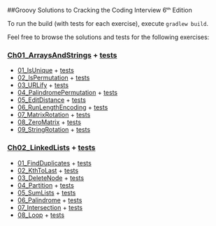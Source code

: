 ##Groovy Solutions to Cracking the Coding Interview 6ᵗʰ Edition

To run the build (with tests for each exercise), execute `gradlew build`.

Feel free to browse the solutions and tests for the following exercises:
### [Ch01_ArraysAndStrings](src/main/groovy/Ch01_ArraysAndStrings) + [tests](src/test/groovy/Ch01_ArraysAndStrings)
* [01_IsUnique](src/main/groovy/Ch01_ArraysAndStrings/_01_01_IsUnique.groovy) + [tests](src/test/groovy/Ch01_ArraysAndStrings/_01_01_IsUniqueTest.groovy)
* [02_IsPermutation](src/main/groovy/Ch01_ArraysAndStrings/_01_02_IsPermutation.groovy) + [tests](src/test/groovy/Ch01_ArraysAndStrings/_01_02_IsPermutationTest.groovy)
* [03_URLify](src/main/groovy/Ch01_ArraysAndStrings/_01_03_URLify.groovy) + [tests](src/test/groovy/Ch01_ArraysAndStrings/_01_03_URLifyTest.groovy)
* [04_PalindromePermutation](src/main/groovy/Ch01_ArraysAndStrings/_01_04_PalindromePermutation.groovy) + [tests](src/test/groovy/Ch01_ArraysAndStrings/_01_04_PalindromePermutationTest.groovy)
* [05_EditDistance](src/main/groovy/Ch01_ArraysAndStrings/_01_05_EditDistance.groovy) + [tests](src/test/groovy/Ch01_ArraysAndStrings/_01_05_EditDistanceTest.groovy)
* [06_RunLengthEncoding](src/main/groovy/Ch01_ArraysAndStrings/_01_06_RunLengthEncoding.groovy) + [tests](src/test/groovy/Ch01_ArraysAndStrings/_01_06_RunLengthEncodingTest.groovy)
* [07_MatrixRotation](src/main/groovy/Ch01_ArraysAndStrings/_01_07_MatrixRotation.groovy) + [tests](src/test/groovy/Ch01_ArraysAndStrings/_01_07_MatrixRotationTest.groovy)
* [08_ZeroMatrix](src/main/groovy/Ch01_ArraysAndStrings/_01_08_ZeroMatrix.groovy) + [tests](src/test/groovy/Ch01_ArraysAndStrings/_01_08_ZeroMatrixTest.groovy)
* [09_StringRotation](src/main/groovy/Ch01_ArraysAndStrings/_01_09_StringRotation.groovy) + [tests](src/test/groovy/Ch01_ArraysAndStrings/_01_09_StringRotationTest.groovy)

### [Ch02_LinkedLists](src/main/groovy/Ch02_LinkedLists) + [tests](src/test/groovy/Ch02_LinkedLists)
* [01_FindDuplicates](src/main/groovy/Ch02_LinkedLists/_02_01_FindDuplicates.groovy) + [tests](src/test/groovy/Ch02_LinkedLists/_02_01_FindDuplicatesTest.groovy)
* [02_KthToLast](src/main/groovy/Ch02_LinkedLists/_02_02_KthToLast.groovy) + [tests](src/test/groovy/Ch02_LinkedLists/_02_02_KthToLastTest.groovy)
* [03_DeleteNode](src/main/groovy/Ch02_LinkedLists/_02_03_DeleteNode.groovy) + [tests](src/test/groovy/Ch02_LinkedLists/_02_03_DeleteNodeTest.groovy)
* [04_Partition](src/main/groovy/Ch02_LinkedLists/_02_04_Partition.groovy) + [tests](src/test/groovy/Ch02_LinkedLists/_02_04_PartitionTest.groovy)
* [05_SumLists](src/main/groovy/Ch02_LinkedLists/_02_05_SumLists.groovy) + [tests](src/test/groovy/Ch02_LinkedLists/_02_05_SumListsTest.groovy)
* [06_Palindrome](src/main/groovy/Ch02_LinkedLists/_02_06_Palindrome.groovy) + [tests](src/test/groovy/Ch02_LinkedLists/_02_06_PalindromeTest.groovy)
* [07_Intersection](src/main/groovy/Ch02_LinkedLists/_02_07_Intersection.groovy) + [tests](src/test/groovy/Ch02_LinkedLists/_02_07_IntersectionTest.groovy)
* [08_Loop](src/main/groovy/Ch02_LinkedLists/_02_08_Loop.groovy) + [tests](src/test/groovy/Ch02_LinkedLists/_02_08_LoopTest.groovy)